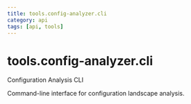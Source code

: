 ```yaml
---
title: tools.config-analyzer.cli
category: api
tags: [api, tools]
---
```


# tools.config-analyzer.cli

Configuration Analysis CLI

Command-line interface for configuration landscape analysis.

